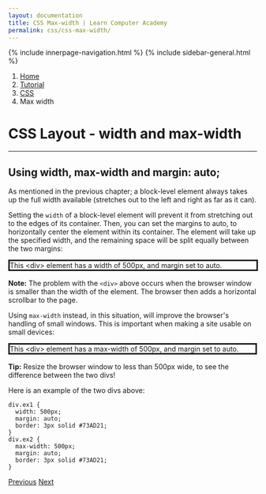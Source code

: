 ```yaml
---
layout: documentation
title: CSS Max-width | Learn Computer Academy
permalink: css/css-max-width/
---
```

<div class="loader">
{% include innerpage-navigation.html %}
{% include sidebar-general.html %}
            <div class="page-content">
                <div class="content-wrapper">
                    <div class="row">
                        <div class="col-md-9 content">
                            <nav aria-label="breadcrumb">
                                <ol class="breadcrumb">
                                    <li class="breadcrumb-item"><a href="#">Home</a></li>
                                    <li class="breadcrumb-item"><a href="#">Tutorial</a></li>
                                    <li class="breadcrumb-item"><a href="#">CSS</a></li>
                                    <li class="breadcrumb-item active">Max width</li>
                                </ol>
                            </nav>
                            <!-- Your content goes started here -->
                            <div class="doc-content">
                                <h1>CSS Layout - width and max-width</h1>
                                <hr>
                                <h2>Using width, max-width and margin: auto;</h2>
                                <p>As mentioned in the previous chapter; a block-level element always takes up the full width available (stretches out to the left and right as far as it can).</p>
                                <p>Setting the <code>width</code> of a block-level element will prevent it from stretching out to the edges of its container. Then, you can set the margins to auto, to horizontally center the element within its container. The element will take up the specified width, and the remaining space will be split equally between the two margins:</p>
                                <div style="border-width:3px;border-style:solid;width:500px; margin: 0 auto 1rem;">
                                    This &lt;div&gt; element has a width of 500px, and margin set to auto.
                                </div>
                                <p><b>Note:</b> The problem with the <code>&lt;div&gt;</code> above occurs when the browser window is smaller than the width of the element. The browser then adds a horizontal scrollbar to the page.</p>
                                <p>Using <code>max-width</code> instead, in this situation, will improve the browser's handling of small windows. This is important when making a site usable on small devices:</p>
                                <div style="border-width:3px;border-style:solid; max-width:500px; margin: 0 auto 1rem;">
                                    This &lt;div&gt; element has a max-width of 500px, and margin set to auto.
                                </div>
                                <p><b>Tip:</b> Resize the browser window to less than 500px wide, to see the difference between the two divs!</p>
                                <p>Here is an example of the two divs above:</p>
                                <pre class="snippet"><code class="css">div.ex1 {
  width: 500px;
  margin: auto;
  border: 3px solid #73AD21;
}
div.ex2 {
  max-width: 500px;
  margin: auto;
  border: 3px solid #73AD21;
}</code></pre>
                            </div>
                            <!-- /.Your content ends here -->
                            <div class="footer-btn d-flex justify-content-between">
                                <a href="/css/css-display-visibility" class="btn"><i class="fas fa-arrow-circle-left"></i>Previous</a>
                                <a href="/css/css-positioning" class="btn">Next<i class="fas fa-arrow-circle-right"></i></a>
                            </div>
                            <!-- /.End of footer button -->
                        </div>
                        <!-- Right Sidebar Start-->
                        <?php include '../includes/right-sidebar-innerpage.php'; ?>
                        <!-- Right-Sidebar End -->
                    </div>
                </div>

